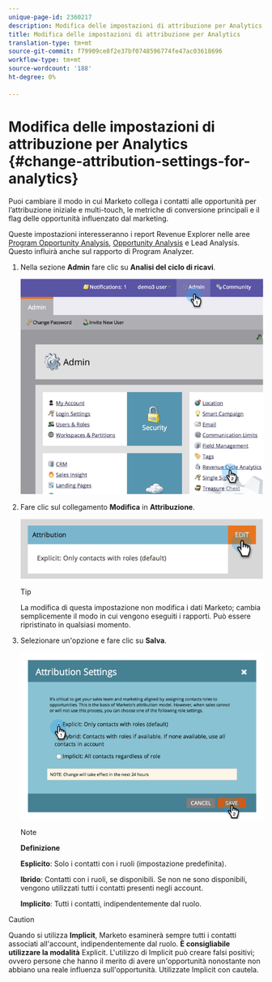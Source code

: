 ```yaml
---
unique-page-id: 2360217
description: Modifica delle impostazioni di attribuzione per Analytics - Marketo Docs - Documentazione prodotto
title: Modifica delle impostazioni di attribuzione per Analytics
translation-type: tm+mt
source-git-commit: f79909ce8f2e37bf0748596774fe47ac03618696
workflow-type: tm+mt
source-wordcount: '188'
ht-degree: 0%

---
```



# Modifica delle impostazioni di attribuzione per Analytics {#change-attribution-settings-for-analytics}

Puoi cambiare il modo in cui Marketo collega i contatti alle opportunità per l’attribuzione iniziale e multi-touch, le metriche di conversione principali e il flag delle opportunità influenzato dal marketing.

Queste impostazioni interesseranno i report Revenue Explorer nelle aree [Program Opportunity Analysis](/help/marketo/product-docs/reporting/revenue-cycle-analytics/program-analytics/understanding-the-program-opportunity-analysis-area.md), [Opportunity Analysis](/help/marketo/product-docs/reporting/revenue-cycle-analytics/revenue-explorer/understanding-opportunity-analysis-in-revenue-explorer.md) e Lead Analysis. Questo influirà anche sul rapporto di Program Analyzer.

1. Nella sezione **Admin** fare clic su **Analisi del ciclo di ricavi**.

   ![](assets/image2014-9-24-11-3a55-3a19.png)

1. Fare clic sul collegamento **Modifica** in **Attribuzione**.

   ![](assets/image2014-9-24-11-3a56-3a33.png)

   >[!TIP]
   >
   >La modifica di questa impostazione non modifica i dati Marketo; cambia semplicemente il modo in cui vengono eseguiti i rapporti. Può essere ripristinato in qualsiasi momento.

1. Selezionare un&#39;opzione e fare clic su **Salva**.

   ![](assets/image2014-9-24-11-3a57-3a39.png)

   >[!NOTE]
   >
   >**Definizione**
   >
   >**Esplicito**: Solo i contatti con i ruoli (impostazione predefinita).
   >
   >**Ibrido**: Contatti con i ruoli, se disponibili. Se non ne sono disponibili, vengono utilizzati tutti i contatti presenti negli account.
   >
   >**Implicito**: Tutti i contatti, indipendentemente dal ruolo.

>[!CAUTION]
>
>Quando si utilizza **Implicit**, Marketo esaminerà sempre tutti i contatti associati all&#39;account, indipendentemente dal ruolo. **È consigliabile utilizzare la modalità** Explicit. L&#39;utilizzo di Implicit può creare falsi positivi; ovvero persone che hanno il merito di avere un&#39;opportunità nonostante non abbiano una reale influenza sull&#39;opportunità. Utilizzate Implicit con cautela.
